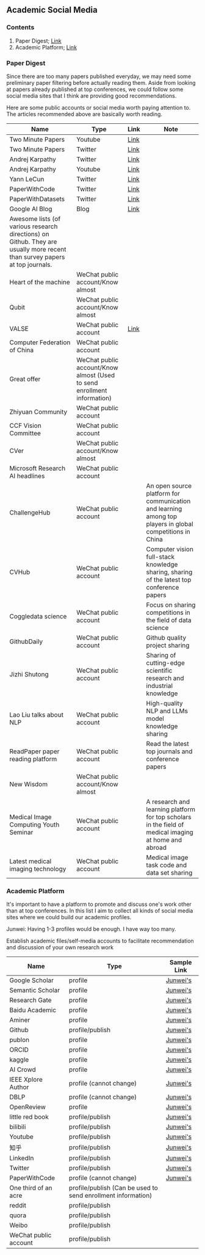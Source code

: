 ## Academic Social Media

### Contents
1. Paper Digest; [Link](#paper-digest)
2. Academic Platform; [Link](#academic-platform)

### Paper Digest

Since there are too many papers published everyday, we may need some preliminary paper filtering before actually reading them.
Aside from looking at papers already published at top conferences, we could follow some social media sites that I think are providing good recommendations.

Here are some public accounts or social media worth paying attention to. The articles recommended above are basically worth reading.

| Name                            | Type                             | Link                                                     | Note |
|---------------------------------|----------------------------------|----------------------------------------------------------|----------------------------------------------------------|
| Two Minute Papers               | Youtube                          | [Link](https://www.youtube.com/channel/UCbfYPyITQ-7l4upoX8nvctg) |
| Two Minute Papers               | Twitter                          | [Link](https://twitter.com/twominutepapers) |
| Andrej Karpathy                 | Twitter                          | [Link](https://twitter.com/karpathy)                             |
| Andrej Karpathy                 | Youtube                          | [Link](https://www.youtube.com/c/AndrejKarpathy)                             |
| Yann LeCun                      | Twitter                          | [Link](https://twitter.com/ylecun)                               |
| PaperWithCode                      | Twitter                          | [Link](https://twitter.com/paperswithcode)     |
| PaperWithDatasets                      | Twitter                          | [Link](https://twitter.com/paperswithdata)     |
| Google AI Blog | Blog                    | [Link](https://ai.googleblog.com/)                              |
| Awesome lists (of various research directions) on Github. They are usually more recent than survey papers at top journals.||
| Heart of the machine                        | WeChat public account/Know almost                  |                                                          |
| Qubit                          | WeChat public account/Know almost                  |                                                          |
| VALSE                           | WeChat public account                       | [Link](http://valser.org/)                                       |
| Computer Federation of China                  | WeChat public account                       |                                                          |
| Great offer                       | WeChat public account/Know almost (Used to send enrollment information) |                                                          |
| Zhiyuan Community                        | WeChat public account                       |                                                          |
| CCF Vision Committee                   | WeChat public account                       |                                                          |
| CVer                            | WeChat public account/Know almost                  |                                                          |
| Microsoft Research AI headlines                | WeChat public account                       |                                                          |
| ChallengeHub               | WeChat public account                      |                                                          | An open source platform for communication and learning among top players in global competitions in China |
| CVHub               | WeChat public account                      |                                                          | Computer vision full-stack knowledge sharing, sharing of the latest top conference papers |
| Coggledata science               | WeChat public account                      |                                                          | Focus on sharing competitions in the field of data science |
| GithubDaily              | WeChat public account                      |                                                          | Github quality project sharing |
| Jizhi Shutong             | WeChat public account                      |                                                          | Sharing of cutting-edge scientific research and industrial knowledge |
| Lao Liu talks about NLP             | WeChat public account                      |                                                          | High-quality NLP and LLMs model knowledge sharing |
| ReadPaper paper reading platform            | WeChat public account                      |                                                          | Read the latest top journals and conference papers |
| New Wisdom            | WeChat public account/Know almost                      |                                                          |  |
| Medical Image Computing Youth Seminar           | WeChat public account                      |                                                          | A research and learning platform for top scholars in the field of medical imaging at home and abroad |
| Latest medical imaging technology           | WeChat public account                      |                                                          | Medical image task code and data set sharing |

### Academic Platform

It's important to have a platform to promote and discuss one's work other than at top conferences. In this list I aim to collect all kinds of social media sites where we could build our academic profiles.

Junwei: Having 1-3 profiles would be enough. I have way too many.

Establish academic files/self-media accounts to facilitate recommendation and discussion of your own research work

| Name               | Type                               | Sample Link                                                        |
|--------------------|------------------------------------|---------------------------------------------------------------------|
| Google Scholar     | profile                            | [Junwei's](https://scholar.google.com/citations?hl=en&user=bMedjfUAAAAJ)        |
| Semantic Scholar   | profile                            | [Junwei's](https://www.semanticscholar.org/author/Junwei-Liang/1915796)         |
| Research Gate      | profile                            | [Junwei's](https://www.researchgate.net/profile/Junwei_Liang3)                  |
| Baidu Academic           | profile                            | [Junwei's](https://xueshu.baidu.com/scholarID/CN-BX8YQS9J)                      |
| Aminer             | profile                            | [Junwei's](https://www.aminer.cn/profile/junwei-liang/562cb48c45cedb3398c9e13b) |
| Github             | profile/publish                    | [Junwei's](https://github.com/JunweiLiang)                                      |
| publon             | profile                            | [Junwei's](https://www.webofscience.com/wos/author/record/AAC-2513-2019)        |
| ORCID              | profile                            | [Junwei's](https://orcid.org/my-orcid?orcid=0000-0003-2219-5569)                |
| kaggle             | profile                            | [Junwei's](https://www.kaggle.com/junweiliang1114)                              |
| AI Crowd           | profile                            | [Junwei's](https://www.aicrowd.com/participants/junwei_liang)                   |
| IEEE Xplore Author | profile (cannot change)            | [Junwei's](https://ieeexplore.ieee.org/author/37086035452)                      |
| DBLP | profile (cannot change)            | [Junwei's](https://dblp.org/pid/62/10704-1.html)                      |
| OpenReview | profile           | [Junwei's](https://openreview.net/profile?id=~Junwei_Liang1)                      |
| little red book             | profile/publish                    | [Junwei's](https://www.xiaohongshu.com/user/profile/62c3a783000000001b02b099)   |
| bilibili           | profile/publish                    | [Junwei's](https://space.bilibili.com/1746376957)                               |
| Youtube            | profile/publish                    | [Junwei's](https://www.youtube.com/channel/UC-z7ZWp8Rbu2xhxnbAL_bRQ)            |
| 知乎               | profile/publish                    | [Junwei's](https://www.zhihu.com/people/junwei-liang-50)                        |
| LinkedIn           | profile/publish                    | [Junwei's](https://www.linkedin.com/in/junweiliang/)                            |
| Twitter            | profile/publish                    | [Junwei's](https://twitter.com/JunweilLiang)                                    |
| PaperWithCode      | profile (cannot change)            | [Junwei's](https://paperswithcode.com/search?q=author%3AJunwei+Liang)           |
| One third of an acre         | profile/publish (Can be used to send enrollment information) |                                                                     |
| reddit             | profile/publish                    |                                                                     |
| quora              | profile/publish                    |                                                                     |
| Weibo               | profile/publish                    |                                                                     |
| WeChat public account         | profile/publish                    |                                                                     |
